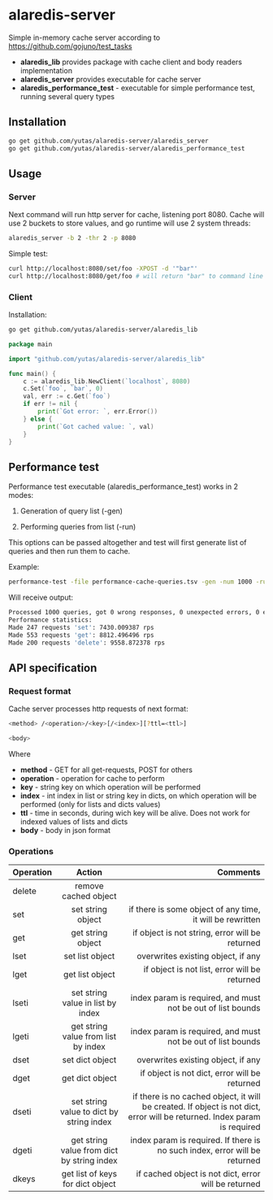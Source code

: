 # alaredis-server
Simple in-memory cache server according to https://github.com/gojuno/test_tasks

* **alaredis_lib** provides package with  cache client and body readers implementation
* **alaredis_server** provides executable for cache server
* **alaredis_performance_test** - executable for simple performance test, running several query types

## Installation
```bash
go get github.com/yutas/alaredis-server/alaredis_server
go get github.com/yutas/alaredis-server/alaredis_performance_test
```

## Usage
### Server
Next command will run http server for cache, listening port 8080. Cache will use 2 buckets to store values, and go runtime will use 2 system threads:
```bash
alaredis_server -b 2 -thr 2 -p 8080
```

Simple test:
```bash
curl http://localhost:8080/set/foo -XPOST -d '"bar"'
curl http://localhost:8080/get/foo # will return "bar" to command line
```

### Client
Installation:
```bash
go get github.com/yutas/alaredis-server/alaredis_lib
```
```go
package main

import "github.com/yutas/alaredis-server/alaredis_lib"

func main() {
	c := alaredis_lib.NewClient(`localhost`, 8080)
	c.Set(`foo`, `bar`, 0)
	val, err := c.Get(`foo`)
	if err != nil {
		print(`Got error: `, err.Error())
	} else {
		print(`Got cached value: `, val)
	}
}
```

## Performance test
Performance test executable (alaredis_performance_test) works in 2 modes:

1. Generation of query list (-gen)

2. Performing queries from list (-run)

This options can be passed altogether and test will first generate list of queries and then run them to cache.

Example:
```bash
performance-test -file performance-cache-queries.tsv -gen -num 1000 -run -conc 2 -thr 2
```
Will receive output:
```bash
Processed 1000 queries, got 0 wrong responses, 0 unexpected errors, 0 errors where missed
Performance statistics:
Made 247 requests 'set': 7430.009387 rps
Made 553 requests 'get': 8812.496496 rps
Made 200 requests 'delete': 9558.872378 rps
```


## API specification
### Request format
Cache server processes http requests of next format:
```bash
<method> /<operation>/<key>[/<index>][?ttl=<ttl>]

<body>
```
Where
* **method** - GET for all get-requests, POST for others
* **operation** - operation for cache to perform
* **key** - string key on which operation will be performed
* **index** - int index in list or string key in dicts, on which operation will be performed (only for lists and dicts values)
* **ttl** - time in seconds, during wich key will be alive. Does not work for indexed values of lists and dicts
* **body** - body in json format

### Operations

| Operation        | Action           | Comments  |
| ------------- |:-------------:| -----:|
| delete    | remove cached object |  |
| set | set string object | if there is some object of any time, it will be rewritten |
| get | get string object | if object is not string, error will be returned | 
| lset | set list object | overwrites existing object, if any |
| lget | get list object | if object is not list, error will be returned |
| lseti | set string value in list by index | index param is required, and must not be out of list bounds |
| lgeti | get string value from list by index |index param is required, and must not be out of list bounds |
| dset | set dict object | overwrites existing object, if any |
| dget | get dict object | if object is not dict, error will be returned |
| dseti| set string value to dict by string index | if there is no cached object, it will be created. If object is not dict, error will be returned. Index param is required |
| dgeti | get string value from dict by string index | index param is required. If there is no such index, error will be returned |
| dkeys | get list of keys for dict object | if cached object is not dict, error will be returned|
